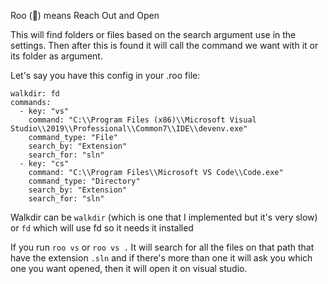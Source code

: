 Roo (🦘) means Reach Out and Open

This will find folders or files based on the search argument use in the settings.
Then after this is found it will call the command we want with it or its folder as argument.

Let's say you have this config in your .roo file:


```
walkdir: fd
commands:
  - key: "vs"
    command: "C:\\Program Files (x86)\\Microsoft Visual Studio\\2019\\Professional\\Common7\\IDE\\devenv.exe"
    command_type: "File"
    search_by: "Extension"
    search_for: "sln"
  - key: "cs"
    command: "C:\\Program Files\\Microsoft VS Code\\Code.exe"
    command_type: "Directory"
    search_by: "Extension"
    search_for: "sln"
```

Walkdir can be `walkdir` (which is one that I implemented but it's very slow) or `fd` which will use fd so it needs it installed

If you run `roo vs` or `roo vs .`
It will search for all the files on that path that have the extension `.sln` and if there's more than one it will ask you which one you want opened, then it will open it on visual studio.